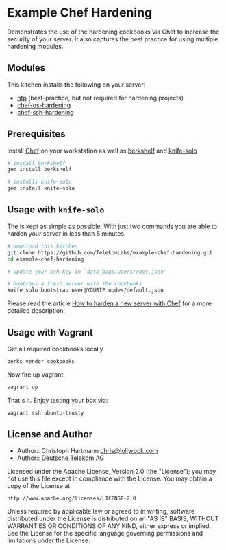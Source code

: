 # Example Chef Hardening

Demonstrates the use of the hardening cookbooks via Chef to increase the security of your server. It also captures the best practice for using multiple hardening modules.

## Modules

This kitchen installs the following on your server:

- [ntp](https://github.com/gmiranda23/ntp) (best-practice, but not required for hardening projects)
- [chef-os-hardening](https://github.com/TelekomLabs/chef-os-hardening)
- [chef-ssh-hardening](https://github.com/TelekomLabs/chef-ssh-hardening)

## Prerequisites

Install [Chef](http://www.getchef.com/chef/install/) on your workstation as well as [berkshelf](http://berkshelf.com/) and [knife-solo](http://matschaffer.github.io/knife-solo/)

```bash
# install berkshelf
gem install berkshelf

# installs knife-solo
gem install knife-solo
```

## Usage with `knife-solo`

The is kept as simple as possible. With just two commands you are able to harden your server in less than 5 minutes.

```bash
# download this kitchen
git clone https://github.com/TelekomLabs/example-chef-hardening.git
cd example-chef-hardening

# update your ssh key in `data_bags/users/root.json'

# bootraps a fresh server with the cookbooks
knife solo bootstrap user@YOURIP nodes/default.json
```

Please read the article [How to harden a new server with Chef](http://lollyrock.com/articles/how-to-harden-a-new-server/) for a more detailed description.

## Usage with Vagrant

Get all required cookbooks locally

```bash
berks vendor cookbooks
```

Now fire up vagrant

```bash
vagrant up
```

That's it. Enjoy testing your box via:

```bash
vagrant ssh ubuntu-trusty
```

## License and Author

* Author:: Christoph Hartmann <chris@lollyrock.com>
* Author:: Deutsche Telekom AG

Licensed under the Apache License, Version 2.0 (the "License");
you may not use this file except in compliance with the License.
You may obtain a copy of the License at

    http://www.apache.org/licenses/LICENSE-2.0

Unless required by applicable law or agreed to in writing, software
distributed under the License is distributed on an "AS IS" BASIS,
WITHOUT WARRANTIES OR CONDITIONS OF ANY KIND, either express or implied.
See the License for the specific language governing permissions and
limitations under the License.
